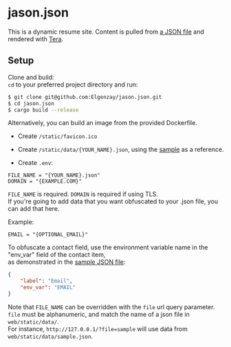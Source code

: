 # jason.json

This is a dynamic resume site. Content is pulled from [a JSON file](https://github.com/Elgenzay/jason.json/blob/main/static/data/sample.json) and rendered with [Tera](https://crates.io/crates/tera).


## Setup
Clone and build:  
`cd` to your preferred project directory and run:
```sh
$ git clone git@github.com:Elgenzay/jason.json.git
$ cd jason.json
$ cargo build --release
```

Alternatively, you can build an image from the provided Dockerfile.

- Create `/static/favicon.ico`
- Create `/static/data/{YOUR_NAME}.json`, using the [sample](https://github.com/Elgenzay/jason.json/blob/main/static/data/sample.json) as a reference.


- Create `.env`:
```env
FILE_NAME = "{YOUR_NAME}.json"
DOMAIN = "{EXAMPLE.COM}"
```
`FILE_NAME` is required. `DOMAIN` is required if using TLS.  
If you're going to add data that you want obfuscated to your .json file, you can add that here.

Example:
```env
EMAIL = "{OPTIONAL_EMAIL}"
```
To obfuscate a contact field, use the environment variable name in the "env_var" field of the contact item,  
as demonstrated in the [sample JSON file](https://github.com/Elgenzay/jason.json/blob/main/static/data/sample.json):
```JSON
{
	"label": "Email",
	"env_var": "EMAIL"
}
```
Note that `FILE_NAME` can be overridden with the `file` url query parameter.  
`file` must be alphanumeric, and match the name of a json file in `web/static/data/`.  
For instance, `http://127.0.0.1/?file=sample` will use data from `web/static/data/sample.json`.
